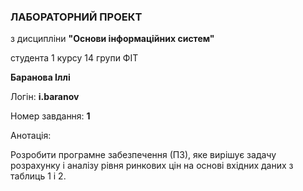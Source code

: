 ### __ЛАБОРАТОРНИЙ ПРОЕКТ__

з дисципліни __"Основи інформаційних систем"__

студента 1 курсу 14 групи ФІТ

__Баранова Іллі__

Логін: __i.baranov__

Номер завдання: __1__

Анотація: 

Розробити програмне забезпечення (ПЗ), яке вирішує задачу розрахунку і аналізу рівня ринкових цін на
основі вхідних даних з таблиць 1 і 2.